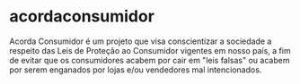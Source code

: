 acordaconsumidor
================

Acorda Consumidor é um projeto que visa conscientizar a sociedade a respeito das Leis de Proteção ao Consumidor vigentes em nosso país, a fim de evitar que os consumidores acabem por cair em "leis falsas" ou acabem por serem enganados por lojas e/ou vendedores mal intencionados. 
